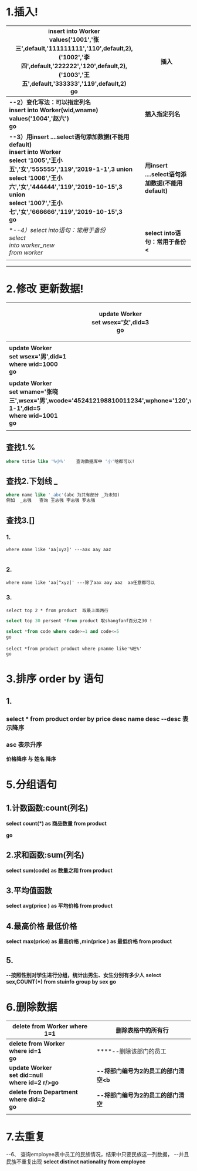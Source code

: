 # **1.插入!**

| **insert into Worker<br/>values('1001','张三',default,'111111111','110',default,2),<br/>('1002','李四',default,'222222','120',default,2),<br/>('1003','王五',default,'333333','119',default,2)<br/>go** | **插入**                                           |
| ------------------------------------------------------------ | -------------------------------------------------- |
| **--2）变化写法：可以指定列名<br/>insert into Worker(wid,wname)<br/>values('1004','赵六')<br/>go** | **插入指定列名**                                   |
| **--3）用insert ....select语句添加数据(不能用default)<br/>insert into Worker<br/>select '1005','王小五','女','555555','119','2019-1-1',3  union<br/>select '1006','王小六','女','444444','119','2019-10-15',3  union<br/>select '1007','王小七','女','666666','119','2019-10-15',3<br/>go** | **用insert ....select语句添加数据(不能用default)** |
| **--4）select into语句：常用于备份<br/>select *<br/>into worker_new<br/>from worker** | **select into语句：常用于备份<**                   |
|                                                              |                                                    |



------

# **2.修改 更新数据!**

| **update Worker<br/>set wsex='女',did=3<br/>go**             | **修改数据** |
| ------------------------------------------------------------ | ------------ |
| **update Worker<br/>set wsex='男',did=1<br/>where wid=1000<br/>go** | **修改数据** |
| **update Worker<br/>set wname='张晓三',wsex='男',wcode='452412198810011234',wphone='120',wtime='2000-1-1',did=5<br/>where wid=1001<br/>go** | **修改数据** |
|                                                              |              |



## **查找1.%**

```sql
where titie like '%小%'    查询数据库中 '小'啥都可以!
```

## **查找2.下划线 _**

```sql
where name like '_abc'(abc 为共有部分 _为未知)
例如  _志强   查询 王志强 李志强 罗志强

```

## **查找3.[]**

### **1.**

```
where name like 'aa[xyz]' ---aax aay aaz 
```

```

```

### **2.**

```
where name like 'aa[^xyz]' ---除了aax aay aaz  aa任意都可以
```

### **3.**

```
select top 2 * from product  取最上面两行
```

```sql
select top 30 persent *from product 取shangfanf百分之30 !
```

```sql
select *from code where code>=1 and code<=5 
go
```

```
select *from product product where pnanme like'%旺%'
go
```



# **3.排序 order by 语句**

## **1.**

### **select * from product order by price desc  name desc --desc 表示降序**

### **asc 表示升序**

**价格降序      与      姓名 降序**

# **5.分组语句**

## **1.计数函数:count(列名)**

**select count(*) as 商品数量 from product**

**go**

## **2.求和函数:sum(列名)**

**select sum(code) as 数量之和 from product**

## **3.平均值函数**

**select avg(price ) as 平均价格 from product** 

## **4.最高价格  最低价格**

**select max(price) as 最高价格 ,min(price ) as 最低价格 from product** 

## **5.**

**--按照性别对学生进行分组，统计出男生、女生分别有多少人**
**select sex,COUNT(*)  from stuinfo**
**group by sex**
**go**

# **6.删除数据**

| delete from Worker where 1=1                             | 删除表格中的所有行                    |
| -------------------------------------------------------- | ------------------------------------- |
| **delete from Worker<br/>where id=1 <br/>go**            | ****--删除该部门的员工                |
| **update Worker<br/>set did=null<br/>where id=2  r/>go** | **--将部门编号为2的员工的部门清空<b** |
| **delete from Department<br/>where did=2<br/>go**        | **--将部门编号为2的员工的部门清空**   |
|                                                          |                                       |

# 7.去重复

--6、	查询employee表中员工的民族情况，结果中只要民族这一列数据，
--并且民族不重复出现
**select distinct nationality from employee** 